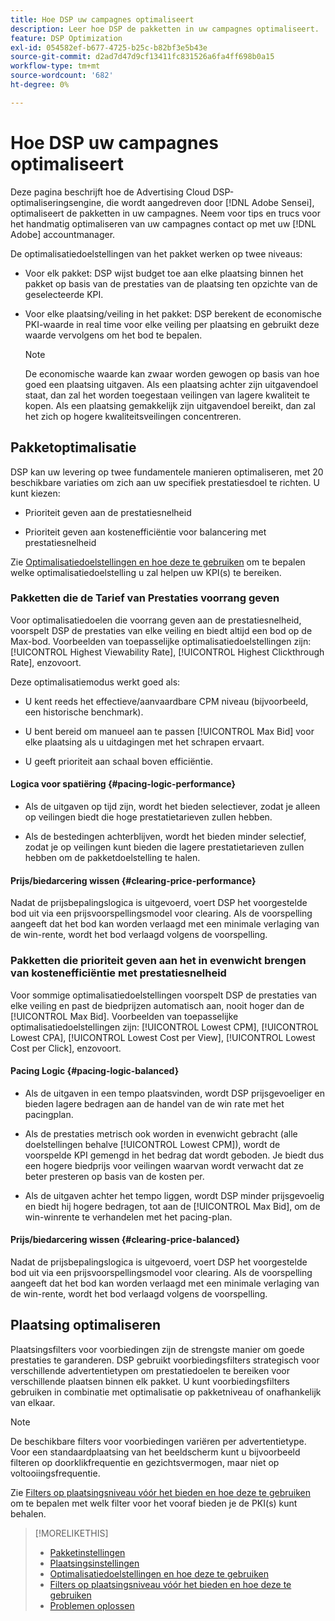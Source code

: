 ```yaml
---
title: Hoe DSP uw campagnes optimaliseert
description: Leer hoe DSP de pakketten in uw campagnes optimaliseert.
feature: DSP Optimization
exl-id: 054582ef-b677-4725-b25c-b82bf3e5b43e
source-git-commit: d2ad7d47d9cf13411fc831526a6fa4ff698b0a15
workflow-type: tm+mt
source-wordcount: '682'
ht-degree: 0%

---
```


# Hoe DSP uw campagnes optimaliseert

Deze pagina beschrijft hoe de Advertising Cloud DSP-optimaliseringsengine, die wordt aangedreven door [!DNL Adobe Sensei], optimaliseert de pakketten in uw campagnes. Neem voor tips en trucs voor het handmatig optimaliseren van uw campagnes contact op met uw [!DNL Adobe] accountmanager. <!-- add link to trading playbook if we add it to help -->

De optimalisatiedoelstellingen van het pakket werken op twee niveaus:

* Voor elk pakket: DSP wijst budget toe aan elke plaatsing binnen het pakket op basis van de prestaties van de plaatsing ten opzichte van de geselecteerde KPI.

* Voor elke plaatsing/veiling in het pakket: DSP berekent de economische PKI-waarde in real time voor elke veiling per plaatsing en gebruikt deze waarde vervolgens om het bod te bepalen.

   >[!NOTE]
   >
   >De economische waarde kan zwaar worden gewogen op basis van hoe goed een plaatsing uitgaven. Als een plaatsing achter zijn uitgavendoel staat, dan zal het worden toegestaan veilingen van lagere kwaliteit te kopen. Als een plaatsing gemakkelijk zijn uitgavendoel bereikt, dan zal het zich op hogere kwaliteitsveilingen concentreren.

## Pakketoptimalisatie

DSP kan uw levering op twee fundamentele manieren optimaliseren, met 20 beschikbare variaties om zich aan uw specifiek prestatiesdoel te richten. U kunt kiezen:

* Prioriteit geven aan de prestatiesnelheid

* Prioriteit geven aan kostenefficiëntie voor balancering met prestatiesnelheid

Zie [Optimalisatiedoelstellingen en hoe deze te gebruiken](optimization-goals.md) om te bepalen welke optimalisatiedoelstelling u zal helpen uw KPI(s) te bereiken.

### Pakketten die de Tarief van Prestaties voorrang geven

Voor optimalisatiedoelen die voorrang geven aan de prestatiesnelheid, voorspelt DSP de prestaties van elke veiling en biedt altijd een bod op de Max-bod. Voorbeelden van toepasselijke optimalisatiedoelstellingen zijn: [!UICONTROL Highest Viewability Rate], [!UICONTROL Highest Clickthrough Rate], enzovoort.

Deze optimalisatiemodus werkt goed als:

* U kent reeds het effectieve/aanvaardbare CPM niveau (bijvoorbeeld, een historische benchmark).

* U bent bereid om manueel aan te passen [!UICONTROL Max Bid] voor elke plaatsing als u uitdagingen met het schrapen ervaart.

* U geeft prioriteit aan schaal boven efficiëntie.

#### Logica voor spatiëring {#pacing-logic-performance}

* Als de uitgaven op tijd zijn, wordt het bieden selectiever, zodat je alleen op veilingen biedt die hoge prestatietarieven zullen hebben.

* Als de bestedingen achterblijven, wordt het bieden minder selectief, zodat je op veilingen kunt bieden die lagere prestatietarieven zullen hebben om de pakketdoelstelling te halen.

#### Prijs/biedarcering wissen {#clearing-price-performance}

Nadat de prijsbepalingslogica is uitgevoerd, voert DSP het voorgestelde bod uit via een prijsvoorspellingsmodel voor clearing. Als de voorspelling aangeeft dat het bod kan worden verlaagd met een minimale verlaging van de win-rente, wordt het bod verlaagd volgens de voorspelling.

### Pakketten die prioriteit geven aan het in evenwicht brengen van kostenefficiëntie met prestatiesnelheid

Voor sommige optimalisatiedoelstellingen voorspelt DSP de prestaties van elke veiling en past de biedprijzen automatisch aan, nooit hoger dan de [!UICONTROL Max Bid]. Voorbeelden van toepasselijke optimalisatiedoelstellingen zijn: [!UICONTROL Lowest CPM], [!UICONTROL Lowest CPA], [!UICONTROL Lowest Cost per View], [!UICONTROL Lowest Cost per Click], enzovoort.

#### Pacing Logic {#pacing-logic-balanced}

* Als de uitgaven in een tempo plaatsvinden, wordt DSP prijsgevoeliger en bieden lagere bedragen aan de handel van de win rate met het pacingplan.

* Als de prestaties metrisch ook worden in evenwicht gebracht (alle doelstellingen behalve [!UICONTROL Lowest CPM]), wordt de voorspelde KPI gemengd in het bedrag dat wordt geboden. Je biedt dus een hogere biedprijs voor veilingen waarvan wordt verwacht dat ze beter presteren op basis van de kosten per.

* Als de uitgaven achter het tempo liggen, wordt DSP minder prijsgevoelig en biedt hij hogere bedragen, tot aan de [!UICONTROL Max Bid], om de win-winrente te verhandelen met het pacing-plan.

#### Prijs/biedarcering wissen {#clearing-price-balanced}

Nadat de prijsbepalingslogica is uitgevoerd, voert DSP het voorgestelde bod uit via een prijsvoorspellingsmodel voor clearing. Als de voorspelling aangeeft dat het bod kan worden verlaagd met een minimale verlaging van de win-rente, wordt het bod verlaagd volgens de voorspelling.

## Plaatsing optimaliseren

Plaatsingsfilters voor voorbiedingen zijn de strengste manier om goede prestaties te garanderen. DSP gebruikt voorbiedingsfilters strategisch voor verschillende advertentietypen om prestatiedoelen te bereiken voor verschillende plaatsen binnen elk pakket. U kunt voorbiedingsfilters gebruiken in combinatie met optimalisatie op pakketniveau of onafhankelijk van elkaar.

>[!NOTE]
>
>De beschikbare filters voor voorbiedingen variëren per advertentietype. Voor een standaardplaatsing van het beeldscherm kunt u bijvoorbeeld filteren op doorklikfrequentie en gezichtsvermogen, maar niet op voltooiingsfrequentie.

Zie [Filters op plaatsingsniveau vóór het bieden en hoe deze te gebruiken](optimization-pre-bid-filters.md) om te bepalen met welk filter voor het vooraf bieden je de PKI(s) kunt behalen.

>[!MORELIKETHIS]
>
>* [Pakketinstellingen](/help/dsp/campaign-management/packages/package-settings.md)
>* [Plaatsingsinstellingen](/help/dsp/campaign-management/placements/placement-settings.md)
>* [Optimalisatiedoelstellingen en hoe deze te gebruiken](optimization-goals.md)
>* [Filters op plaatsingsniveau vóór het bieden en hoe deze te gebruiken](optimization-pre-bid-filters.md)
>* [Problemen oplossen](/help/dsp/optimization/troubleshooting-performance.md)

